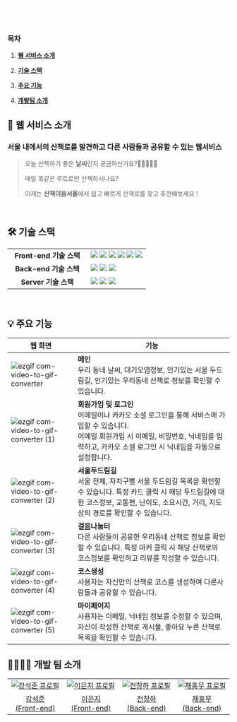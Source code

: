 <div align="left">
    <h1 align="left">
      <font align="left" size="6" color="#ffffff"> 🌳 산책이음서울 </font>
    </h1>
</div>

### 목차

1. [**웹 서비스 소개**](#1)

2. [**기술 스택**](#2)

3. [**주요 기능**](#3)
   
4. [**개발팀 소개**](#4)

<div id="1"></div>

## 📌 웹 서비스 소개

### **서울 내에서의 산책로를 발견하고 다른 사람들과 공유할 수 있는 웹서비스** 

> 오늘 산책하기 좋은 **날씨**인지 궁금하신가요?🚶🏻‍♀️🚶🏻
>
> 매일 똑같은 루트로만 산책하시나요?
>
> 이제는 **산책이음서울**에서 쉽고 빠르게 산책로를 찾고 추천해보세요 !

<br />

<div id="2"></div>

## 🛠 기술 스택

<table align="center">
  <tr>
    <td align="center" width="165"><strong>Front-end 기술 스택</strong></td>
    <td>
      <div>
        <img src="https://img.shields.io/badge/TypeScript-3178C6?&logo=typescript&logoColor=white"/>
        <img src="https://img.shields.io/badge/React-61DAFB?style=  &logo=react&logoColor=white"/>
        <img src="https://img.shields.io/badge/Recoil-212121?style=  &logo=Recoil&logoColor=white"/>
        <img src="https://img.shields.io/badge/ReactQuery-FF4154?style=  &logo=ReactQuery&logoColor=white"/>
        <img src="https://img.shields.io/badge/StyledComponents-DB7093?style=  &logo=StyledComponents&logoColor=white"/>
        <img src="https://img.shields.io/badge/Axios-5A29E4?style=&logo=Axios&logoColor=white"/>
      </div>
    </td>
  </tr>
  <tr>
    <td align="center" width="165"><strong>Back-end 기술 스택</strong></td>
    <td>
        <img src="https://img.shields.io/badge/SpringBoot-6DB33F?style=  &logo=springboot&logoColor=white"/>
        <img src="https://img.shields.io/badge/MySQL-4479A1?style=  &logo=mysql&logoColor=white"/>
        <img src="https://img.shields.io/badge/JPA-212121?style=  &logo=jpa&logoColor=white"/>
    </td>
  </tr>
  <tr>
    <td align="center" width="165"><strong>Server 기술 스택</strong></td>
    <td>
        <img src="https://img.shields.io/badge/NGINX-009639?style=  &logo=nginx&logoColor=white"/>
        <img src="https://img.shields.io/badge/Docker-2496ED?style=  &logo=docker&logoColor=white"/>
        <img src="https://img.shields.io/badge/AmazonAWS-232F3E?style=  &logo=amazonaws&logoColor=white"/>
    </div>
  </tr>
</table>

<br/>
<div id="3"></div>

## 💡 주요 기능

| 웹 화면 | 기능                                                                                                                                                                                                         |
| ------- | ------------------------------------------------------------------------------------------------------------------------------------------------------------------------------------------------------------ |
|   ![ezgif com-video-to-gif-converter](https://github.com/SanE-Seo/SaneE-SEo-Front/assets/86836540/eaa101b0-dfdc-4dbd-9e18-2dc9056c992a)| **메인**<br/> 우리 동네 날씨, 대기오염정보, 인기있는 서울 두드림길, 인기있는 우리동네 산책로 정보를 확인할 수 있습니다.                                                                                      |
| ![ezgif com-video-to-gif-converter (1)](https://github.com/SanE-Seo/SaneE-SEo-Front/assets/86836540/da889361-5bbc-4fd0-a3a1-8d30b44f8049)| **회원가입 및 로그인**<br/>이메일이나 카카오 소셜 로그인을 통해 서비스에 가입할 수 있습니다.<br/>이메일 회원가입 시 이메일, 비밀번호, 닉네임을 입력하고, 카카오 소셜 로그인 시 닉네임을 자동으로 설정합니다. |
|![ezgif com-video-to-gif-converter (2)](https://github.com/SanE-Seo/SaneE-SEo-Front/assets/86836540/68f1e237-0fca-4549-8427-1cfd9a0812a9)| **서울두드림길**<br/>서울 전체, 자치구별 서울 두드림길 목록을 확인할 수 있습니다. 특정 카드 클릭 시 해당 두드림길에 대한 코스정보, 교통편, 난이도, 소요시간, 거리, 지도 상의 경로를 확인할 수 있습니다.      |
|  ![ezgif com-video-to-gif-converter (3)](https://github.com/SanE-Seo/SaneE-SEo-Front/assets/86836540/e3e2a3e4-fe4f-47e1-aff6-192016626348)| **걸음나눔터**<br/>다른 사람들이 공유한 우리동네 산책로 정보를 확인할 수 있습니다. 특정 마커 클릭 시 해당 산책로의 코스정보를 확인하고 리뷰를 작성할 수 있습니다.                                            |
| ![ezgif com-video-to-gif-converter (4)](https://github.com/SanE-Seo/SaneE-SEo-Front/assets/86836540/bfe2bf99-3b09-4613-9fb8-54d2ec198d2b)| **코스생성**<br/>사용자는 자신만의 산책로 코스를 생성하여 다른사람들과 공유할 수 있습니다. |
| ![ezgif com-video-to-gif-converter (5)](https://github.com/SanE-Seo/SaneE-SEo-Front/assets/86836540/1e7cb7f8-2d35-4689-ae83-abed0d716270)| **마이페이지**<br/>사용자는 이메일, 닉네임 정보를 수정할 수 있으며, 자신이 작성한 산책로 게시물, 좋아요 누른 산책로 목록을 확인할 수 있습니다.                                                               |

<div id="4"></div>

## 👨‍👩‍👧‍👦 개발 팀 소개

<table>
  <tr>
    <td align="center" width="150px">
      <a href="https://github.com/KSJ27" target="_blank">
        <img src="https://github.com/KSJ27.png" alt="강석준 프로필" />
      </a>
    </td>
    <td align="center" width="150px">
      <a href="https://github.com/ej070961" target="_blank">
        <img src="https://github.com/ej070961.png" alt="이은지 프로필" />
      </a>
    </td>
    <td align="center" width="150px">
      <a href="https://github.com/Changha-dev" target="_blank">
        <img src="https://github.com/Changha-dev.png" alt="전창하 프로필" />
      </a>
    </td>
    <td align="center" width="150px">
      <a href="https://github.com/Hong-Mu" target="_blank">
        <img src="https://github.com/Hong-Mu.png" alt="채홍무 프로필" />
      </a>
    </td>
  </tr>
  <tr>
    <td align="center">
      <a href="https://github.com/KSJ27" target="_blank">
        강석준<br />(Front-end)
      </a>
    </td>
    <td align="center">
      <a href="https://github.com/ej070961" target="_blank">
        이은지<br />(Front-end)
      </a>
    </td>
    <td align="center">
      <a href="https://github.com/Changha-dev" target="_blank">
        전창하<br />(Back-end)
      </a>
    </td>
    <td align="center">
      <a href="https://github.com/Hong-Mu" target="_blank">
        채홍무<br />(Back-end)
      </a>
    </td>
  </tr>
</table>
